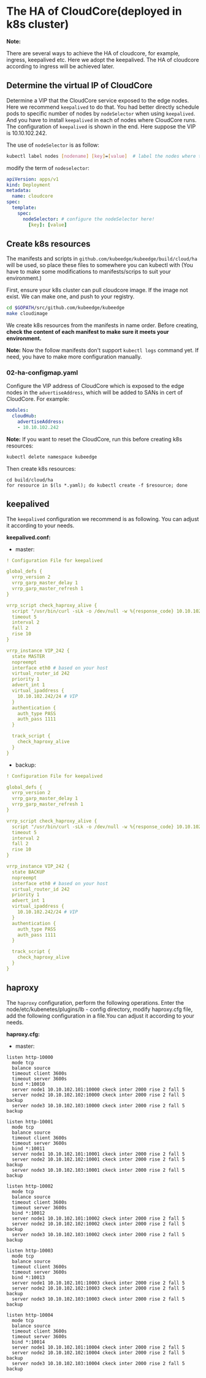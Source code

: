# The HA of CloudCore(deployed in k8s cluster)

**Note:**

There are several ways to achieve the HA of cloudcore, for example, ingress, keepalived etc. Here we adopt the keepalived. The HA of cloudcore according to ingress will be achieved later.

## Determine the virtual IP of CloudCore

Determine a VIP that the CloudCore service exposed to the edge nodes. Here we recommend `keepalived` to do that. You had better directly schedule pods to specific number of nodes by `nodeSelector` when using  `keepalived`. And you have  to install `keepalived` in each of nodes where CloudCore runs. The configuration of `keepalived` is shown in the end. Here suppose the VIP is 10.10.102.242.

The use of `nodeSelector` is as follow:

```bash
kubectl label nodes [nodename] [key]=[value]  # label the nodes where the cloudcore will run
```

modify the term of `nodeselector`:

```yaml
apiVersion: apps/v1
kind: Deployment
metadata:
  name: cloudcore
spec:
  template:
    spec:
      nodeSelector: # configure the nodeSelector here!
        [key]: [value]
```

## Create k8s resources

The manifests and scripts in `github.com/kubeedge/kubeedge/build/cloud/ha` will be used, so place these files to somewhere you can kubectl with (You have to make some modifications to manifests/scrips to suit your environment.)

First, ensure your k8s cluster can pull cloudcore image. If the image not exist. We can make one, and push to your registry.

```bash
cd $GOPATH/src/github.com/kubeedge/kubeedge
make cloudimage
```

We create k8s resources from the manifests in name order. Before creating, **check the content of each manifest to make sure it meets your environment.**

**Note:** Now the follow manifests don't support `kubectl logs` command yet. If need, you have to make more configuration manually.

### 02-ha-configmap.yaml

Configure the VIP address of CloudCore which is exposed to the edge nodes in the `advertiseAddress`, which will be added to SANs in cert of CloudCore. For example:

```yaml
modules:
  cloudHub:
    advertiseAddress:
    - 10.10.102.242
```

**Note:** If you want to reset the CloudCore, run this before creating k8s resources:

```bash
kubectl delete namespace kubeedge
```

Then create k8s resources:

```shell
cd build/cloud/ha
for resource in $(ls *.yaml); do kubectl create -f $resource; done
```

## keepalived

The `keepalived` configuration we recommend is as following. You can adjust it according to your needs.

**keepalived.conf:**

- master:

```yaml
! Configuration File for keepalived

global_defs {
  vrrp_version 2
  vrrp_garp_master_delay 1
  vrrp_garp_master_refresh 1
}

vrrp_script check_haproxy_alive {
  script "/usr/bin/curl -sLk -o /dev/null -w %{response_code} 10.10.102.101:1984" # this is haproxy service port
  timeout 5
  interval 2
  fall 2
  rise 10
}

vrrp_instance VIP_242 {
  state MASTER
  nopreempt
  interface eth0 # based on your host
  virtual_router_id 242
  priority 1
  advert_int 1
  virtual_ipaddress {
    10.10.102.242/24 # VIP
  }
  authentication {
    auth_type PASS
    auth_pass 1111
  }

  track_script {
    check_haproxy_alive
  }
}
```

- backup:

```yaml
! Configuration File for keepalived

global_defs {
  vrrp_version 2
  vrrp_garp_master_delay 1
  vrrp_garp_master_refresh 1
}

vrrp_script check_haproxy_alive {
  script "/usr/bin/curl -sLk -o /dev/null -w %{response_code} 10.10.102.102:1984" # this is haproxy service port
  timeout 5
  interval 2
  fall 2
  rise 10
}

vrrp_instance VIP_242 {
  state BACKUP
  nopreempt
  interface eth0 # based on your host
  virtual_router_id 242
  priority 1
  advert_int 1
  virtual_ipaddress {
    10.10.102.242/24 # VIP
  }
  authentication {
    auth_type PASS
    auth_pass 1111
  }

  track_script {
    check_haproxy_alive
  }
}
```


## haproxy

The `haproxy` configuration, perform the following operations. Enter the node/etc/kubenetes/plugins/lb - config directory, modify haproxy.cfg file, add the following configuration in a file.You can adjust it according to your needs.

**haproxy.cfg:**

- master:

```config
listen http-10000
  mode tcp
  balance source
  timeout client 3600s
  timeout server 3600s
  bind *:10010
  server node1 10.10.102.101:10000 ckeck inter 2000 rise 2 fall 5
  server node2 10.10.102.102:10000 ckeck inter 2000 rise 2 fall 5 backup
  server node3 10.10.102.103:10000 ckeck inter 2000 rise 2 fall 5 backup
  
listen http-10001
  mode tcp
  balance source
  timeout client 3600s
  timeout server 3600s
  bind *:10011
  server node1 10.10.102.101:10001 ckeck inter 2000 rise 2 fall 5
  server node2 10.10.102.102:10001 ckeck inter 2000 rise 2 fall 5 backup
  server node3 10.10.102.103:10001 ckeck inter 2000 rise 2 fall 5 backup

listen http-10002
  mode tcp
  balance source
  timeout client 3600s
  timeout server 3600s
  bind *:10012
  server node1 10.10.102.101:10002 ckeck inter 2000 rise 2 fall 5
  server node2 10.10.102.102:10002 ckeck inter 2000 rise 2 fall 5 backup
  server node3 10.10.102.103:10002 ckeck inter 2000 rise 2 fall 5 backup
  
listen http-10003
  mode tcp
  balance source
  timeout client 3600s
  timeout server 3600s
  bind *:10013
  server node1 10.10.102.101:10003 ckeck inter 2000 rise 2 fall 5
  server node2 10.10.102.102:10003 ckeck inter 2000 rise 2 fall 5 backup
  server node3 10.10.102.103:10003 ckeck inter 2000 rise 2 fall 5 backup
  
listen http-10004
  mode tcp
  balance source
  timeout client 3600s
  timeout server 3600s
  bind *:10014
  server node1 10.10.102.101:10004 ckeck inter 2000 rise 2 fall 5
  server node2 10.10.102.102:10004 ckeck inter 2000 rise 2 fall 5 backup
  server node3 10.10.102.103:10004 ckeck inter 2000 rise 2 fall 5 backup
```
